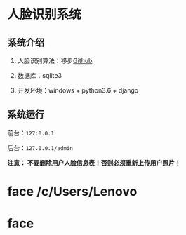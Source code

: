 # 人脸识别系统

## 系统介绍

1. 人脸识别算法：移步[Github](https://github.com/ageitgey/face_recognition)

2. 数据库：sqlite3
3. 开发环境：windows + python3.6 + django

## 系统运行

前台：`127:0.0.1`

后台：`127.0.0.1/admin`

**注意： 不要删除用户人脸信息表！否则必须重新上传用户照片！**

# face /c/Users/Lenovo
# face

